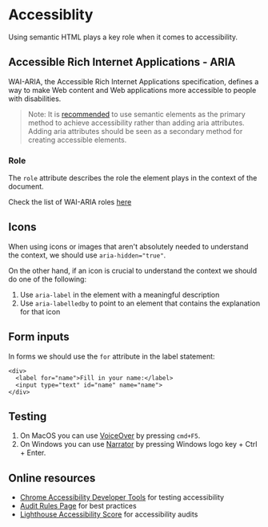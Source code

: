 # Accessiblity
Using semantic HTML plays a key role when it comes to accessibility.

## Accessible Rich Internet Applications - ARIA
WAI-ARIA, the Accessible Rich Internet Applications specification, defines a way to make Web content and Web applications more accessible to people with disabilities. 

> Note: It is [recommended][using-aria] to use semantic elements as the primary method to achieve accessibility rather than adding aria attributes. Adding aria attributes should be seen as a secondary method for creating accessible elements.

### Role
The `role` attribute describes the role the element plays in the context of the document.

Check the list of WAI-ARIA roles [here][roles]

## Icons
When using icons or images that aren't absolutely needed to understand the context, we should use `aria-hidden="true"`.

On the other hand, if an icon is crucial to understand the context we should do one of the following:
1. Use `aria-label` in the element with a meaningful description
1. Use `aria-labelledby` to point to an element that contains the explanation for that icon

## Form inputs
In forms we should use the `for` attribute in the label statement:
```
<div>
  <label for="name">Fill in your name:</label>
  <input type="text" id="name" name="name">
</div>
```

## Testing

1. On MacOS you can use [VoiceOver][voice-over] by pressing `cmd+F5`.
1. On Windows you can use [Narrator][narrator] by pressing Windows logo key + Ctrl + Enter.

## Online resources

- [Chrome Accessibility Developer Tools][dev-tools] for testing accessibility
- [Audit Rules Page][audit-rules] for best practices
- [Lighthouse Accessibility Score][lighthouse] for accessibility audits

[using-aria]: https://www.w3.org/TR/using-aria/#notes2
[dev-tools]: https://github.com/GoogleChrome/accessibility-developer-tools
[audit-rules]: https://github.com/GoogleChrome/accessibility-developer-tools/wiki/Audit-Rules
[aria-w3c]: https://www.w3.org/TR/wai-aria-1.1/
[roles]: https://www.w3.org/TR/wai-aria-1.1/#landmark_roles
[voice-over]: https://www.apple.com/accessibility/mac/vision/
[narrator]: https://www.microsoft.com/en-us/accessibility/windows
[lighthouse]: https://developers.google.com/web/tools/lighthouse/scoring#a11y
